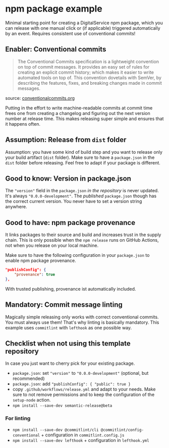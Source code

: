 # npm package example 

Minimal starting point for creating a DigitalService npm package, which you can release with one manual click or (if applicable) triggered automatically by an event. Requires consistent use of conventional commits!

## Enabler: Conventional commits

> The Conventional Commits specification is a lightweight convention on top of commit messages. It provides an easy set of rules for creating an explicit commit history; which makes it easier to write automated tools on top of. This convention dovetails with SemVer, by describing the features, fixes, and breaking changes made in commit messages.

source: [conventionalcommits.org](https://www.conventionalcommits.org/)

Putting in the effort to write machine-readable commits at commit time frees one from creating a changelog and figuring out the next version number at release time. This makes releasing super simple and ensures that it happens often.

## Assumption: Release from `dist` folder

Assumption: you have some kind of build step and you want to release only your build artifact (`dist` folder). Make sure to have a `package.json` in the `dist` folder before releasing. Feel free to adapt if your package is different.

## Good to know: Version in package.json

The `"version"` field in the `package.json` *in the repository* is never updated. It's always `"0.0.0-development"`. The *published* `package.json` though has the correct current version. You never have to set a version string anywhere.

## Good to have: npm package provenance

It links packages to their source and build and increases trust in the supply chain. This is only possible when the `npm release` runs on GitHub Actions, not when you release on your local machine.

Make sure to have the following configuration in your `package.json` to enable npm package provenance.

```json
"publishConfig": {
    "provenance": true
},
```

With trusted publishing, provenance ist automatically included.

## Mandatory: Commit message linting

Magically simple releasing only works with correct conventional commits. You must always use them! That's why linting is basically mandatory. This example uses `commitlint` with `lefthook` as one possible way.

## Checklist when not using this template repository

In case you just want to cherry pick for your existing package.

* `package.json`: set `"version"` to `"0.0.0-development"` (optional, but recommended)
* `package.json`: add `"publishConfig": { "public": true }`
* copy `.github/workflows/release.yml` and adapt to your needs. Make sure to not remove permissions and to keep the configuration of the `setup-node` action.
* `npm install --save-dev semantic-release@beta`

### For linting

* `npm install --save-dev @commitlint/cli @commitlint/config-conventional` + configuration in `commitlint.config.js`
* `npm install --save-dev lefthook` + configuration in `lefthook.yml`

